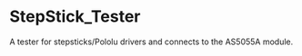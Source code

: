 StepStick_Tester
================

A tester for stepsticks/Pololu drivers
and connects to the AS5055A module.
